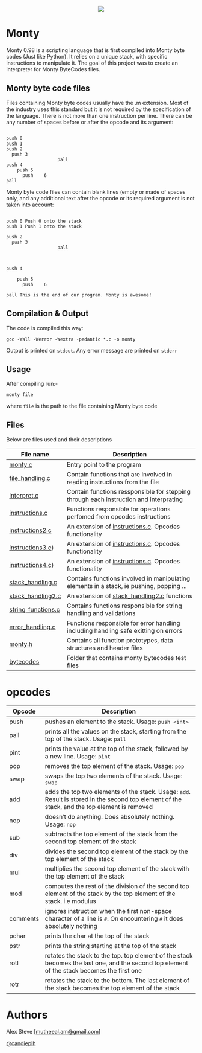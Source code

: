 <p align="center">
  <img src="https://user-images.githubusercontent.com/44834632/117828738-c709e200-b27a-11eb-985b-2ef7076bff49.png">
</p>

<h1>Monty</h1>

Monty 0.98 is a scripting language that is first compiled into Monty byte codes (Just like Python). It relies on a unique stack, with specific instructions to manipulate it. The goal of this project was to create an interpreter for Monty ByteCodes files.

<h2>Monty byte code files</h2>
Files containing Monty byte codes usually have the .m extension. Most of the industry uses this standard but it is not required by the specification of the language. There is not more than one instruction per line. There can be any number of spaces before or after the opcode and its argument:

```monty

push 0
push 1
push 2
  push 3
                   pall    
push 4
    push 5    
      push    6        
pall

```

Monty byte code files can contain blank lines (empty or made of spaces only, and any additional text after the opcode or its required argument is not taken into account:

```monty

push 0 Push 0 onto the stack
push 1 Push 1 onto the stack

push 2
  push 3
                   pall    


                          
push 4

    push 5    
      push    6        

pall This is the end of our program. Monty is awesome!

```
<h2>Compilation & Output</h2>
The code is compiled this way:

`gcc -Wall -Werror -Wextra -pedantic *.c -o monty`

Output is printed on `stdout`. 
Any error message are printed on `stderr`

<h2>Usage</h2>
After compiling run:-

`monty file`

where `file` is the path to the file containing Monty byte code

<h2>Files</h2>
Below are files used and their descriptions

| File name                                                                      | Description |
| ---------------------------------------------------------------------------    | ----------- |
|     [monty.c](..//main/monty.c)                                      | Entry point to the program      |
|     [file_handling.c](../mmain/file_handling.c)                      | Contain functions that are involved in reading instructions from the file     |
|     [interpret.c](../main/interpret.c)                              | Contain functions ressponsible for stepping through each instruction and interprating |
|     [instructions.c](../main/instructions.c)                        | Functions responsible for operations perfomed from opcodes instructions |
|     [instructions2.c](../main/instructions2.c)                      | An extension of [instructions.c](../monty/blob/main/instructions.c). Opcodes functionality |
|     [instructions3.c](../main/instructions3.c))                     | An extension of [instructions.c](../monty/blob/main/instructions.c). Opcodes functionality |
|     [instructions4.c](../main/instructions4.c))                     | An extension of [instructions.c](../monty/blob/main/instructions.c). Opcodes functionality |
|     [stack_handling.c](../main/stack_handling.c)                    | Contains functions involved in manipulating elements in a stack, ie pushing, popping ... |
|     [stack_handling2.c](../main/stack_handling2.c)                  | An extension of [stack_handling2.c](../monty/blob/main/stack_handling2.c) functions |
|     [string_functions.c](../main/string_functions.c)                | Contains functions responsible for string handling and validations |
|     [error_handling.c](../main/error_handling.c)                    | Functions responsible for error handling including handling safe exitting on errors |
|     [monty.h](../main/monty.h)                                      | Contains all function prototypes, data structures and header files |
|     [bytecodes](../main/bytecodes)                                  | Folder that contains monty bytecodes test files |

<h1>opcodes</h1>

| Opcode                                   | Description |
| -------------------------------------    | ----------- |
|              push                        |  pushes an element to the stack. Usage: `push <int>` |
|              pall                        |  prints all the values on the stack, starting from the top of the stack. Usage: `pall` |
|              pint                        |  prints the value at the top of the stack, followed by a new line. Usage: `pint` |
|              pop                         |  removes the top element of the stack. Usage: `pop` |
|              swap                        |  swaps the top two elements of the stack. Usage: `swap` |
|              add                         |  adds the top two elements of the stack. Usage: `add`. Result is stored in the second top element of the stack, and the top element is removed |
|              nop                         |  doesn’t do anything. Does absolutely nothing. Usage: `nop` |
|              sub                         |  subtracts the top element of the stack from the second top element of the stack |
|              div                         |  divides the second top element of the stack by the top element of the stack |
|              mul                         |  multiplies the second top element of the stack with the top element of the stack |
|              mod                         |  computes the rest of the division of the second top element of the stack by the top element of the stack. i.e modulus |
|              comments                    |  ignores instruction when the first non-space character of a line is `#`. On encountering `#` it does absolutely nothing |
|              pchar                       |  prints the char at the top of the stack |
|              pstr                        |  prints the string starting at the top of the stack |
|              rotl                        |  rotates the stack to the top. top element of the stack becomes the last one, and the second top element of the stack becomes the first one |
|              rotr                        |  rotates the stack to the bottom. The last element of the stack becomes the top element of the stack

<h1>Authors</h1>

Alex Steve [mutheeal.am@gmail.com]

[@candiepih](https://github.com/candiepih)


